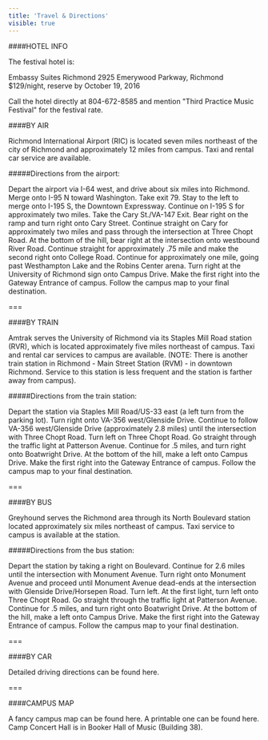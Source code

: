 ```yaml
---
title: 'Travel & Directions'
visible: true
---
```


####HOTEL INFO

The festival hotel is:

Embassy Suites Richmond
2925 Emerywood Parkway, Richmond
$129/night, reserve by October 19, 2016

Call the hotel directly at 804-672-8585 and mention "Third Practice Music Festival" for the festival rate.

####BY AIR

Richmond International Airport (RIC) is located seven miles northeast of the city of Richmond and approximately 12 miles from campus. Taxi and rental car service are available.

#####Directions from the airport:

Depart the airport via I-64 west, and drive about six miles into Richmond. Merge onto I-95 N toward Washington. Take exit 79. Stay to the left to merge onto I-195 S, the Downtown Expressway. Continue on I-195 S for approximately two miles. Take the Cary St./VA-147 Exit. Bear right on the ramp and turn right onto Cary Street. Continue straight on Cary for approximately two miles and pass through the intersection at Three Chopt Road. At the bottom of the hill, bear right at the intersection onto westbound River Road. Continue straight for approximately .75 mile and make the second right onto College Road. Continue for approximately one mile, going past Westhampton Lake and the Robins Center arena. Turn right at the University of Richmond sign onto Campus Drive. Make the first right into the Gateway Entrance of campus. Follow the campus map to your final destination.

===

####BY TRAIN

Amtrak serves the University of Richmond via its Staples Mill Road station (RVR), which is located approximately five miles northeast of campus. Taxi and rental car services to campus are available. (NOTE: There is another train station in Richmond - Main Street Station (RVM) - in downtown Richmond. Service to this station is less frequent and the station is farther away from campus).

#####Directions from the train station:

Depart the station via Staples Mill Road/US-33 east (a left turn from the parking lot). Turn right onto VA-356 west/Glenside Drive. Continue to follow VA-356 west/Glenside Drive (approximately 2.8 miles) until the intersection with Three Chopt Road. Turn left on Three Chopt Road. Go straight through the traffic light at Patterson Avenue. Continue for .5 miles, and turn right onto Boatwright Drive. At the bottom of the hill, make a left onto Campus Drive. Make the first right into the Gateway Entrance of campus. Follow the campus map to your final destination.

===

####BY BUS

Greyhound serves the Richmond area through its North Boulevard station located approximately six miles northeast of campus. Taxi service to campus is available at the station.

#####Directions from the bus station:

Depart the station by taking a right on Boulevard. Continue for 2.6 miles until the intersection with Monument Avenue. Turn right onto Monument Avenue and proceed until Monument Avenue dead-ends at the intersection with Glenside Drive/Horsepen Road. Turn left. At the first light, turn left onto Three Chopt Road. Go straight through the traffic light at Patterson Avenue. Continue for .5 miles, and turn right onto Boatwright Drive. At the bottom of the hill, make a left onto Campus Drive. Make the first right into the Gateway Entrance of campus. Follow the campus map to your final destination.

===

####BY CAR

Detailed driving directions can be found here.

===

####CAMPUS MAP                                     

A fancy campus map can be found here. 
A printable one can be found here. 
Camp Concert Hall is in Booker Hall of Music (Building 38).